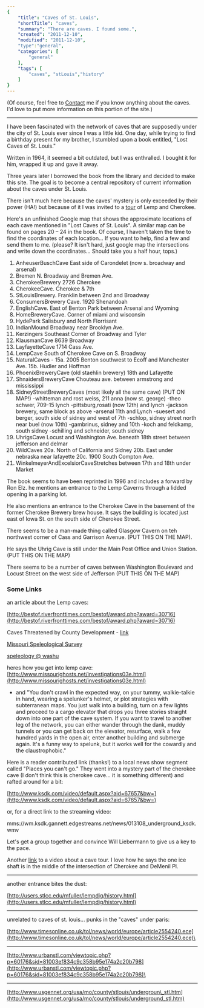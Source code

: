 ```yaml
---
{
    "title": "Caves of St. Louis",
    "shortTitle": "caves",
    "summary": "There are caves. I found some.",
    "created": "2011-12-10",
    "modified": "2011-12-10",
    "type":"general",
    "categories": [
        "general"
    ],
    "tags": [
        "caves", "stLouis","history"
    ]
}
---
```


 (Of course, feel free to [Contact](contact.html) me if you know
anything about the caves. I'd love to put more information on this
portion of the site.)

* * * * *


 I have been fascinated with the network of caves that are supposedly
under the city of St. Louis ever since I was a little kid. One day,
while trying to find a birthday present for my brother, I stumbled upon
a book entitled, "Lost Caves of St. Louis."
 
 Written in 1964, it seemed a bit outdated, but I was enthralled. I
bought it for him, wrapped it up and gave it away.
 
 Three years later I borrowed the book from the library and decided to
make this site. The goal is to become a central repository of current
information about the caves under St. Louis.
 
 There isn't much here because the caves' mystery is only exceeded by
their power (HA!) but because of it I was invited to a
[tour](cherokee-cave-tour.html) of Lemp and Cherokee.
 
 Here's an unfinished Google map that shows the approximate locations of
each cave mentioned in "Lost Caves of St. Louis". A similar map can be
found on pages 20 – 24 in the book. Of course, I haven't taken the time
to find the coordinates of each location... If you want to help, find a
few and send them to me. (please? It isn't hard, just google map the
intersections and write down the coordinates... Should take you a half
hour, tops.)


 1. AnheuserBuschCave East side of Carondelet (now s. broadway and
arsenal)
 2. Bremen N. Broadway and Bremen Ave.
 3. CherokeeBrewery 2726 Cherokee
 4. CherokeeCave. Cherokee & 7th
 5. StLouisBrewery. Franklin between 2nd and Broadway
 6. ConsumersBrewery Cave. 1920 Shenandoah
 7. EnglishCave. East of Benton Park between Arsenal and Wyoming
 8. HomeBreweryCave. Corner of miami and wisconsin
 9. HydePark Salisbury and North Florrisant
 10. IndianMound Broadway near Brooklyn Ave.
 11. Kerzingers Southeast Corner of Broadway and Tyler
 12. KlausmanCave 8639 Broadway
 13. LayfayetteCave 1714 Cass Ave.
 14. LempCave South of Cherokee Cave on S. Broadway
 15. NaturalCaves - 
 15a. 2005 Benton southwest to Ecoff and Manchester Ave.
 15b. Hudler and Hoffman
 16. PhoenixBreweryCave (old staehlin brewery) 18th and Lafayette
 17. ShnaidersBreweryCave Chouteau ave. between armstrong and
mississippi
 18. SidneyStreetBreweryCaves (most likely all the same cave) (PUT ON
MAP!)
 -whitteman and rost weiss, 211 anna (now st. george)
 -theo schwer, 709-15 lynch 
 -pittsburg,rosati (now 12th) and lynch
 -jackson brewery, same block as above
 -arsenal 11th and Lynch
 -suesert and berger, south side of sidney and west of 7th
 -schlop, sidney street north near buel (now 10th)
 -gambrinus, sidney and 10th
 -koch and feldkamp, south sidney
 -schilling and schneider, south sidney
 19. UhrigsCave Locust and Washington Ave. beneath 18th street between
jefferson and delmar
 20. WildCaves
 20a. North of California and Sidney
 20b. East under nebraska near lafayette
 20c. 1900 South Compton Ave.
 21. WinkelmeyerAndExcelsiorCaveStretches between 17th and 18th under
Market
 
 
 The book seems to have been reprinted in 1996 and includes a forward by
Ron Elz. he mentions an entrance to the Lemp Caverns through a lidded
opening in a parking lot.
 
 He also mentions an entrance to the Cherokee Cave in the basement of
the former Cherokee Brewery brew house. It says the building is located
just east of Iowa St. on the south side of Cherokee Street.
 
 There seems to be a man-made thing called Glasgow Cavern on teh
northwest corner of Cass and Garrison Avenue. (PUT THIS ON THE MAP).
 
 He says the Uhrig Cave is still under the Main Post Office and Union
Station. (PUT THIS ON THE MAP)
 
 There seems to be a number of caves between Washington Boulevard and
Locust Street on the west side of Jefferson (PUT THIS ON THE MAP)
 
 

### Some Links


 an article about the Lemp caves:

[http://bestof.riverfronttimes.com/bestof/award.php?award=30716](http://bestof.riverfronttimes.com/bestof/award.php?award=30716)
 
 Caves Threatened by County Development -
[link](http://record.wustl.edu/news/page/normal/8977.html "http://record.wustl.edu/news/page/normal/8977.html")
 
 
 [Missouri Speleological
Survey](http://www.mospeleo.org/ "http://www.mospeleo.org/")
 
 
 [speleology @
washu](http://speleology.wustl.edu/index.html "http://speleology.wustl.edu/index.html")
 
 heres how you get into lemp cave:
[http://www.missourighosts.net/investigations03e.html](http://www.missourighosts.net/investigations03e.html)
- and 
 "You don't crawl in the expected way, on your tummy, walkie-talkie in
hand, wearing a spelunker's helmet, or plot strategies with subterranean
maps. You just walk into a building, turn on a few lights and proceed to
a cargo elevator that drops you three stories straight down into one
part of the cave system. If you want to travel to another leg of the
network, you can either wander through the dank, muddy tunnels or you
can get back on the elevator, resurface, walk a few hundred yards in the
open air, enter another building and submerge again. It's a funny way to
spelunk, but it works well for the cowardly and the claustrophobic."
 
 
 Here is a reader contributed link (thanks!) to a local news show
segment called "Places you can't go." They went into a mystery part of
the cherokee cave (I don't think this is cherokee cave... it is
something different) and rafted around for a bit:
 

[http://www.ksdk.com/video/default.aspx?aid=67657&bw=](http://www.ksdk.com/video/default.aspx?aid=67657&bw=)
 
 or, for a direct link to the streaming video:

mms://wm.ksdk.gannett.edgestreams.net/news/013108\_underground\_ksdk.wmv
 
 Let's get a group together and convince Will Liebermann to give us a
key to the pace.
 
 Another
[link](http://livingstlouis.wordpress.com/2004/02/10/living-st-louis-video-cherokee-caves/)
to a video about a cave tour. I love how he says the one ice shaft is in
the middle of the intersection of Cherokee and DeMenil Pl.
 

* * * * *

another entrance bites the dust:

[http://users.stlcc.edu/mfuller/lempdig/history.html](http://users.stlcc.edu/mfuller/lempdig/history.html)
 

* * * * *

unrelated to caves of st. louis... punks in the "caves" under paris: 
 

[http://www.timesonline.co.uk/tol/news/world/europe/article2554240.ece](http://www.timesonline.co.uk/tol/news/world/europe/article2554240.ece)\


* * * * *

[http://www.urbanstl.com/viewtopic.php?p=60176&sid=81003ef834c9c358b95e174a2c20b798](http://www.urbanstl.com/viewtopic.php?p=60176&sid=81003ef834c9c358b95e174a2c20b798)\

* * * * *

[http://www.usgennet.org/usa/mo/county/stlouis/undergroun\_stl.htm](http://www.usgennet.org/usa/mo/county/stlouis/underground_stl.htm)
 
